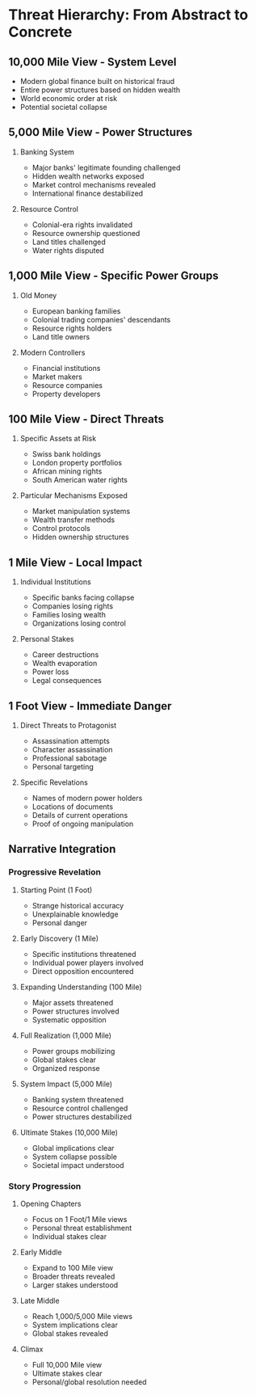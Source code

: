 # Threat Hierarchy: From Abstract to Concrete

## 10,000 Mile View - System Level
- Modern global finance built on historical fraud
- Entire power structures based on hidden wealth
- World economic order at risk
- Potential societal collapse

## 5,000 Mile View - Power Structures
1. Banking System
   - Major banks' legitimate founding challenged
   - Hidden wealth networks exposed
   - Market control mechanisms revealed
   - International finance destabilized

2. Resource Control
   - Colonial-era rights invalidated
   - Resource ownership questioned
   - Land titles challenged
   - Water rights disputed

## 1,000 Mile View - Specific Power Groups
1. Old Money
   - European banking families
   - Colonial trading companies' descendants
   - Resource rights holders
   - Land title owners

2. Modern Controllers
   - Financial institutions
   - Market makers
   - Resource companies
   - Property developers

## 100 Mile View - Direct Threats
1. Specific Assets at Risk
   - Swiss bank holdings
   - London property portfolios
   - African mining rights
   - South American water rights

2. Particular Mechanisms Exposed
   - Market manipulation systems
   - Wealth transfer methods
   - Control protocols
   - Hidden ownership structures

## 1 Mile View - Local Impact
1. Individual Institutions
   - Specific banks facing collapse
   - Companies losing rights
   - Families losing wealth
   - Organizations losing control

2. Personal Stakes
   - Career destructions
   - Wealth evaporation
   - Power loss
   - Legal consequences

## 1 Foot View - Immediate Danger
1. Direct Threats to Protagonist
   - Assassination attempts
   - Character assassination
   - Professional sabotage
   - Personal targeting

2. Specific Revelations
   - Names of modern power holders
   - Locations of documents
   - Details of current operations
   - Proof of ongoing manipulation

## Narrative Integration

### Progressive Revelation
1. Starting Point (1 Foot)
   - Strange historical accuracy
   - Unexplainable knowledge
   - Personal danger

2. Early Discovery (1 Mile)
   - Specific institutions threatened
   - Individual power players involved
   - Direct opposition encountered

3. Expanding Understanding (100 Mile)
   - Major assets threatened
   - Power structures involved
   - Systematic opposition

4. Full Realization (1,000 Mile)
   - Power groups mobilizing
   - Global stakes clear
   - Organized response

5. System Impact (5,000 Mile)
   - Banking system threatened
   - Resource control challenged
   - Power structures destabilized

6. Ultimate Stakes (10,000 Mile)
   - Global implications clear
   - System collapse possible
   - Societal impact understood

### Story Progression
1. Opening Chapters
   - Focus on 1 Foot/1 Mile views
   - Personal threat establishment
   - Individual stakes clear

2. Early Middle
   - Expand to 100 Mile view
   - Broader threats revealed
   - Larger stakes understood

3. Late Middle
   - Reach 1,000/5,000 Mile views
   - System implications clear
   - Global stakes revealed

4. Climax
   - Full 10,000 Mile view
   - Ultimate stakes clear
   - Personal/global resolution needed